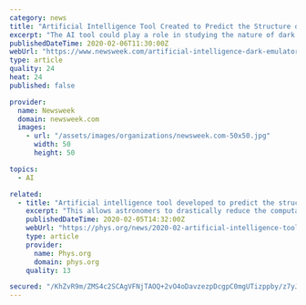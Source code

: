 ```yaml
---
category: news
title: "Artificial Intelligence Tool Created to Predict the Structure of the Universe and Unlock the Mysteries of Dark Energy"
excerpt: "The AI tool could play a role in studying the nature of dark energy and dark matter, which seems to make up a large amount of the universe but remains an enigma, researchers said."
publishedDateTime: 2020-02-06T11:30:00Z
webUrl: "https://www.newsweek.com/artificial-intelligence-dark-emulator-universe-structure-dark-energy-dark-matter-research-1486033"
type: article
quality: 24
heat: 24
published: false

provider:
  name: Newsweek
  domain: newsweek.com
  images:
    - url: "/assets/images/organizations/newsweek.com-50x50.jpg"
      width: 50
      height: 50

topics:
  - AI

related:
  - title: "Artificial intelligence tool developed to predict the structure of the universe"
    excerpt: "This allows astronomers to drastically reduce the computational cost needed for the extraction of cosmological parameters from observational data Credit: YITP, NAOJ This tool uses an aspect of artificial intelligence called machine learning. By changing several important characteristics of the universe, such as those of dark matter and dark ..."
    publishedDateTime: 2020-02-05T14:32:00Z
    webUrl: "https://phys.org/news/2020-02-artificial-intelligence-tool-universe.html"
    type: article
    provider:
      name: Phys.org
      domain: phys.org
    quality: 13

secured: "/KhZvR9m/ZMS4c2SCAgVFNjTAOQ+2vO4oDavzezpDcgpC0mgUTizppby/z7yJs8pRAy1KNl1zroFBDJ6w/LM4NJmUMVQUQzzU6dT6t2VyiRSfcgIwhKExTvd7yqy2MlYYIifuHWxyAZ/sde59XGlR0YeZDL8M6VhrJj4MMXL8jHFUUGW/5jLWeTNtXZDFR8EhcNhPf0dNaEpxKUQGo5owGt4pFy2so9gWDwhH6ecSx6ebac9CQ8uJQUZ9lY2iTIqwFS5srK+XpTE8xfD4srmjDQNK9TXC/LHoNqaZ57y9JB/UOZHUEce8k+93YRvlxfr2O/4rcCvC8qSqfXujgwixiKxRNEKpOy4xCTnpqUrxNxwxx/b33gDRetuDicTV0o4c52zOWTLRxYp8ww86498C7SsqnyuNoOCNueCGCQ94mOcpRYnT1UTBoiV6wozYLkTcClk868p5hAk87zzQnL2Um88lLqJQO8Bu6eVRhxyMPI=;NGpB4HrrBtGR/M5UlhQ6ug=="
---
```


